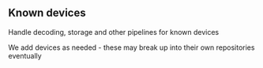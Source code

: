 ## Known devices

Handle decoding, storage and other pipelines for known devices

We add devices as needed - these may break up into their own repositories eventually